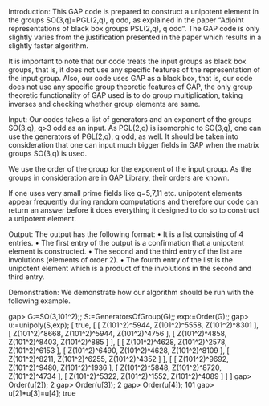 Introduction: This GAP code is prepared to construct a unipotent element in the groups SO(3,q)=PGL(2,q), q odd, as explained in the paper “Adjoint representations of black box groups PSL(2,q), q odd”. The GAP code is only slightly varies from the justification presented in the paper which results in a slightly faster algorithm.

It is important to note that our code treats the input groups as black box groups, that is, it does not use any specific features of the representation of the input group. Also, our code uses GAP as a black box, that is, our code does not use any specific group theoretic features of GAP, the only group theoretic functionality of GAP used is to do group multiplication, taking inverses and checking whether group elements are same. 

Input: Our codes takes a list of generators and an exponent of the groups SO(3,q), q>3 odd as an input. As PGL(2,q) is isomorphic to SO(3,q), one can use the generators of PGL(2,q), q odd, as well. It should be taken into consideration that one can input much bigger fields in GAP when the matrix groups SO(3,q) is used. 

We use the order of the group for the exponent of the input group.  As the groups in consideration are in GAP Library, their orders are known. 

If one uses very small prime fields like q=5,7,11 etc. unipotent elements appear frequently during random computations and therefore our code can return an answer before it does everything it designed to do so to construct a unipotent element.

Output: The output has the following format:
	•	It is a list consisting of 4 entries.
	•	The first entry of the output is a confirmation that a unipotent element is constructed. 
	•	The second and the third entry of the list are involutions (elements of order 2). 
	•	The fourth entry of the list is the unipotent element which is a product of the involutions in the second and third entry.

Demonstration: We demonstrate how our algorithm should be run with the following example.

gap> G:=SO(3,101^2);; S:=GeneratorsOfGroup(G);; exp:=Order(G);;
gap> u:=unipoly(S,exp);
[ true, [ [ Z(101^2)^5944, Z(101^2)^5558, Z(101^2)^8301 ], [ Z(101^2)^8668, Z(101^2)^5944, Z(101^2)^4756 ], 
      [ Z(101^2)^4858, Z(101^2)^8403, Z(101^2)^885 ] ], 
  [ [ Z(101^2)^4628, Z(101^2)^2578, Z(101^2)^6153 ], [ Z(101^2)^6490, Z(101^2)^4628, Z(101^2)^8109 ], 
      [ Z(101^2)^8211, Z(101^2)^6255, Z(101^2)^4352 ] ], 
  [ [ Z(101^2)^9692, Z(101^2)^9480, Z(101^2)^1936 ], [ Z(101^2)^5848, Z(101^2)^8720, Z(101^2)^4734 ], 
      [ Z(101^2)^5322, Z(101^2)^1552, Z(101^2)^4089 ] ] ]
gap> Order(u[2]);
2
gap> Order(u[3]);
2
gap> Order(u[4]);
101
gap> u[2]*u[3]=u[4];
true
